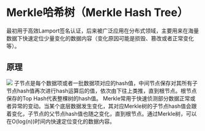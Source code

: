 # Merkle哈希树（Merkle Hash Tree）
最初用于高效Lamport签名认证，后来被广泛应用在分布式领域，主要用来在海量数据下快速定位少量变化的数据内容（变化原因可能是损毁、篡改或者正常变化等）。
## 原理
![](/Users/xerxes/Development/algorithm/resources/Merkle%E6%A0%91.jpg)
子节点是每个数据项或者一批数据项对应的hash值，中间节点保存对其所有子节点hash值再次进行hash运算后的值，依次由下往上类推，直到根节点。根节点保存的Top Hash代表整棵树的hash值。
Merkle常用于快速侦测部分数据正常或者异常的变动。当某个底层数据发生变化，其对应Merkle树的子节点hash值会跟着变化，子节点的父节点hash值也随之变化，直到根节点。通过Merkle树，可以在O(log(n))时间内快速定位变化的数据内容。
